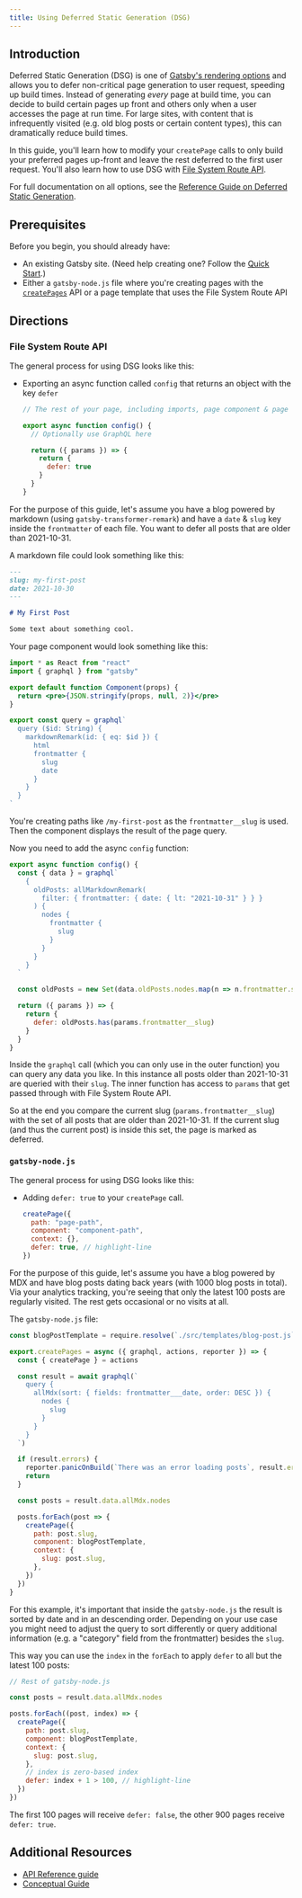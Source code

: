 ```yaml
---
title: Using Deferred Static Generation (DSG)
---
```


## Introduction

Deferred Static Generation (DSG) is one of [Gatsby's rendering options](/docs/conceptual/rendering-options/) and allows you to defer non-critical page generation to user request, speeding up build times. Instead of generating _every_ page at build time, you can decide to build certain pages up front and others only when a user accesses the page at run time. For large sites, with content that is infrequently visited (e.g. old blog posts or certain content types), this can dramatically reduce build times.

In this guide, you'll learn how to modify your `createPage` calls to only build your preferred pages up-front and leave the rest deferred to the first user request. You'll also learn how to use DSG with [File System Route API](/docs/reference/routing/file-system-route-api/).

For full documentation on all options, see the [Reference Guide on Deferred Static Generation](/docs/reference/rendering-options/deferred-static-generation/).

## Prerequisites

Before you begin, you should already have:

- An existing Gatsby site. (Need help creating one? Follow the [Quick Start](/docs/quick-start/).)
- Either a `gatsby-node.js` file where you're creating pages with the [`createPages`](/docs/reference/config-files/gatsby-node#createPages) API or a page template that uses the File System Route API

## Directions

### File System Route API

The general process for using DSG looks like this:

- Exporting an async function called `config` that returns an object with the key `defer`

  ```jsx
  // The rest of your page, including imports, page component & page query etc.

  export async function config() {
    // Optionally use GraphQL here

    return ({ params }) => {
      return {
        defer: true
      }
    }
  }
  ```

For the purpose of this guide, let's assume you have a blog powered by markdown (using `gatsby-transformer-remark`) and have a `date` & `slug` key inside the `frontmatter` of each file. You want to defer all posts that are older than 2021-10-31.

A markdown file could look something like this:

```md
---
slug: my-first-post
date: 2021-10-30
---

# My First Post

Some text about something cool.
```

Your page component would look something like this:

```jsx:title=src/pages/{MarkdownRemark.frontmatter__slug}.jsx
import * as React from "react"
import { graphql } from "gatsby"

export default function Component(props) {
  return <pre>{JSON.stringify(props, null, 2)}</pre>
}

export const query = graphql`
  query ($id: String) {
    markdownRemark(id: { eq: $id }) {
      html
      frontmatter {
        slug
        date
      }
    }
  }
`
```

You're creating paths like `/my-first-post` as the `frontmatter__slug` is used. Then the component displays the result of the page query.

Now you need to add the async `config` function:

```jsx:title=src/pages/{MarkdownRemark.frontmatter__slug}.jsx
export async function config() {
  const { data } = graphql`
    {
      oldPosts: allMarkdownRemark(
        filter: { frontmatter: { date: { lt: "2021-10-31" } } }
      ) {
        nodes {
          frontmatter {
            slug
          }
        }
      }
    }
  `

  const oldPosts = new Set(data.oldPosts.nodes.map(n => n.frontmatter.slug))

  return ({ params }) => {
    return {
      defer: oldPosts.has(params.frontmatter__slug)
    }
  }
}
```

Inside the `graphql` call (which you can only use in the outer function) you can query any data you like. In this instance all posts older than 2021-10-31 are queried with their `slug`. The inner function has access to `params` that get passed through with File System Route API.

So at the end you compare the current slug (`params.frontmatter__slug`) with the set of all posts that are older than 2021-10-31. If the current slug (and thus the current post) is inside this set, the page is marked as deferred.

### `gatsby-node.js`

The general process for using DSG looks like this:

- Adding `defer: true` to your `createPage` call.

  ```js
  createPage({
    path: "page-path",
    component: "component-path",
    context: {},
    defer: true, // highlight-line
  })
  ```

For the purpose of this guide, let's assume you have a blog powered by MDX and have blog posts dating back years (with 1000 blog posts in total). Via your analytics tracking, you're seeing that only the latest 100 posts are regularly visited. The rest gets occasional or no visits at all.

The `gatsby-node.js` file:

```js:title=gatsby-node.js
const blogPostTemplate = require.resolve(`./src/templates/blog-post.js`)

export.createPages = async ({ graphql, actions, reporter }) => {
  const { createPage } = actions

  const result = await graphql(`
    query {
      allMdx(sort: { fields: frontmatter___date, order: DESC }) {
        nodes {
          slug
        }
      }
    }
  `)

  if (result.errors) {
    reporter.panicOnBuild(`There was an error loading posts`, result.errors)
    return
  }

  const posts = result.data.allMdx.nodes

  posts.forEach(post => {
    createPage({
      path: post.slug,
      component: blogPostTemplate,
      context: {
        slug: post.slug,
      },
    })
  })
}
```

For this example, it's important that inside the `gatsby-node.js` the result is sorted by date and in an descending order. Depending on your use case you might need to adjust the query to sort differently or query additional information (e.g. a "category" field from the frontmatter) besides the `slug`.

This way you can use the `index` in the `forEach` to apply `defer` to all but the latest 100 posts:

```js:title=gatsby-node.js
// Rest of gatsby-node.js

const posts = result.data.allMdx.nodes

posts.forEach((post, index) => {
  createPage({
    path: post.slug,
    component: blogPostTemplate,
    context: {
      slug: post.slug,
    },
    // index is zero-based index
    defer: index + 1 > 100, // highlight-line
  })
})
```

The first 100 pages will receive `defer: false`, the other 900 pages receive `defer: true`.

## Additional Resources

- [API Reference guide](/docs/reference/rendering-options/deferred-static-generation/)
- [Conceptual Guide](/docs/conceptual/rendering-options/)
